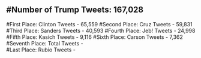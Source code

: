 #Number of Trump Tweets: 167,028
---
#First Place: Clinton Tweets - 65,559
#Second Place: Cruz Tweets - 59,831
#Third Place: Sanders Tweets - 40,593
#Fourth Place: Jeb! Tweets - 24,998
#Fifth Place: Kasich Tweets - 9,116
#Sixth Place: Carson Tweets - 7,362
#Seventh Place: Total Tweets -  
#Last Place: Rubio Tweets - 
